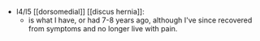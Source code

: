 - l4/l5 [[dorsomedial]] [[discus hernia]]:
  - is what I have, or had 7-8 years ago, although I've since recovered from symptoms and no longer live with pain.
